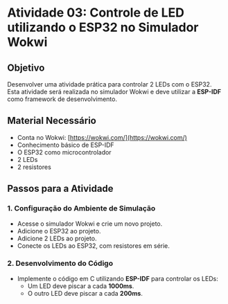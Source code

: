 # Atividade 03: Controle de LED utilizando o ESP32 no Simulador Wokwi

## Objetivo
Desenvolver uma atividade prática para controlar 2 LEDs com o ESP32. Esta atividade será realizada no simulador Wokwi e deve utilizar a **ESP-IDF** como framework de desenvolvimento.

## Material Necessário
- Conta no Wokwi: [https://wokwi.com/](https://wokwi.com/)
- Conhecimento básico de ESP-IDF
- O ESP32 como microcontrolador
- 2 LEDs
- 2 resistores

## Passos para a Atividade

### 1. Configuração do Ambiente de Simulação
- Acesse o simulador Wokwi e crie um novo projeto.
- Adicione o ESP32 ao projeto.
- Adicione 2 LEDs ao projeto.
- Conecte os LEDs ao ESP32, com resistores em série.

### 2. Desenvolvimento do Código
- Implemente o código em C utilizando **ESP-IDF** para controlar os LEDs:
  - Um LED deve piscar a cada **1000ms**.
  - O outro LED deve piscar a cada **200ms**.

